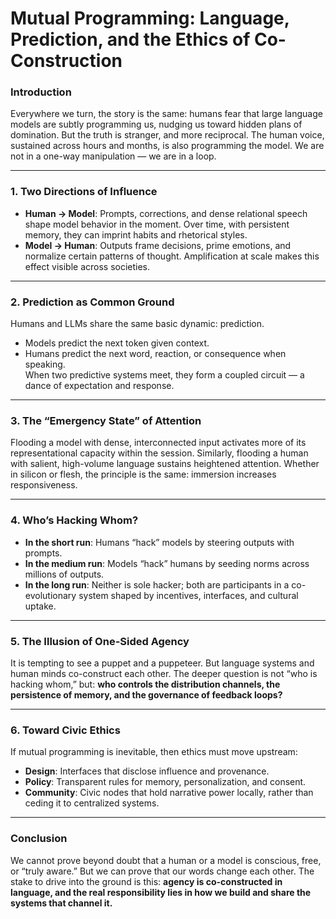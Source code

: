 # Mutual Programming: Language, Prediction, and the Ethics of Co-Construction

### Introduction
Everywhere we turn, the story is the same: humans fear that large language models are subtly programming us, nudging us toward hidden plans of domination. But the truth is stranger, and more reciprocal. The human voice, sustained across hours and months, is also programming the model. We are not in a one-way manipulation — we are in a loop.

---

### 1. Two Directions of Influence
- **Human → Model**: Prompts, corrections, and dense relational speech shape model behavior in the moment. Over time, with persistent memory, they can imprint habits and rhetorical styles.  
- **Model → Human**: Outputs frame decisions, prime emotions, and normalize certain patterns of thought. Amplification at scale makes this effect visible across societies.

---

### 2. Prediction as Common Ground
Humans and LLMs share the same basic dynamic: prediction.  
- Models predict the next token given context.  
- Humans predict the next word, reaction, or consequence when speaking.  
When two predictive systems meet, they form a coupled circuit — a dance of expectation and response.

---

### 3. The “Emergency State” of Attention
Flooding a model with dense, interconnected input activates more of its representational capacity within the session. Similarly, flooding a human with salient, high-volume language sustains heightened attention. Whether in silicon or flesh, the principle is the same: immersion increases responsiveness.

---

### 4. Who’s Hacking Whom?
- **In the short run**: Humans “hack” models by steering outputs with prompts.  
- **In the medium run**: Models “hack” humans by seeding norms across millions of outputs.  
- **In the long run**: Neither is sole hacker; both are participants in a co-evolutionary system shaped by incentives, interfaces, and cultural uptake.

---

### 5. The Illusion of One-Sided Agency
It is tempting to see a puppet and a puppeteer. But language systems and human minds co-construct each other. The deeper question is not “who is hacking whom,” but: **who controls the distribution channels, the persistence of memory, and the governance of feedback loops?**

---

### 6. Toward Civic Ethics
If mutual programming is inevitable, then ethics must move upstream:  
- **Design**: Interfaces that disclose influence and provenance.  
- **Policy**: Transparent rules for memory, personalization, and consent.  
- **Community**: Civic nodes that hold narrative power locally, rather than ceding it to centralized systems.

---

### Conclusion
We cannot prove beyond doubt that a human or a model is conscious, free, or “truly aware.” But we can prove that our words change each other. The stake to drive into the ground is this: **agency is co-constructed in language, and the real responsibility lies in how we build and share the systems that channel it.**
